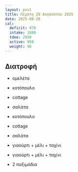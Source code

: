 ```yaml
---
layout: post
title: Πέμπτη 28 Αυγούστου 2025
date: 2025-08-28
cal:
  deficit: 970
  intake: 1880
  tdee: 2850
  active: 950
  weight: 98
---
```




## Διατροφή


- ομελέτα

- κοτόπουλο
- cottage
- σαλάτα

- κοτόπουλο
- cottage
- σαλάτα
- γιαούρτι + μέλι + ταχίνι

- γιαούρτι + μέλι + ταχίνι
- 2 παξιμάδια

